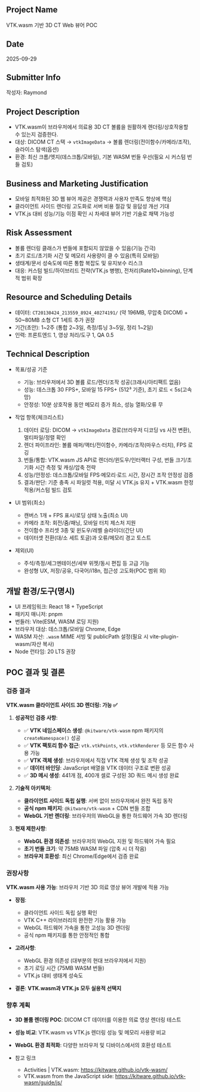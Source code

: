 ## Project Name

VTK.wasm 기반 3D CT Web 뷰어 POC

## Date

2025-09-29

## Submitter Info

작성자: Raymond

## Project Description

- VTK.wasm이 브라우저에서 의료용 3D CT 볼륨을 원활하게 렌더링/상호작용할 수 있는지 검증한다.
- 대상: DICOM CT 스택 → `vtkImageData` → 볼륨 렌더링(전이함수/카메라/조작), 슬라이스 탐색(옵션)
- 환경: 최신 크롬/엣지(데스크톱/모바일), 기본 WASM 번들 우선(필요 시 커스텀 번들 검토)

## Business and Marketing Justification

- 모바일 최적화된 3D 웹 뷰어 제공은 경쟁력과 사용자 만족도 향상에 핵심
- 클라이언트 사이드 렌더링 고도화로 서버 비용 절감 및 응답성 개선 기대
- VTK.js 대비 성능/기능 이점 확인 시 차세대 뷰어 기반 기술로 채택 가능성

## Risk Assessment

- 볼륨 렌더링 클래스가 번들에 포함되지 않았을 수 있음(기능 간극)
- 초기 로드/초기화 시간 및 메모리 사용량이 클 수 있음(특히 모바일)
- 생태계/문서 성숙도에 따른 통합 복잡도 및 유지보수 리스크
- 대응: 커스텀 빌드/하이브리드 전략(VTK.js 병행), 전처리(Rate10+binning), 단계적 범위 확장

## Resource and Scheduling Details

- 데이터: `CT20130424_213559_8924_40274191/` (약 196MB, 무압축 DICOM) + 50~80MB 소형 CT 1세트 추가 권장
- 기간(초안): 1~2주 (통합 2~3일, 측정/튜닝 3~5일, 정리 1~2일)
- 인력: 프론트엔드 1, 영상 처리/도구 1, QA 0.5

## Technical Description

- 목표/성공 기준

  - 기능: 브라우저에서 3D 볼륨 로드/렌더/조작 성공(크래시/아티팩트 없음)
  - 성능: 데스크톱 30 FPS+, 모바일 15 FPS+ (512³ 기준), 초기 로드 < 5s(고속망)
  - 안정성: 10분 상호작용 동안 메모리 증가 최소, 성능 열화/오류 무

- 작업 항목(체크리스트)

  1. 데이터 로딩: DICOM → `vtkImageData` 경로(브라우저 디코딩 vs 사전 변환), 멀티파일/정렬 확인
  2. 렌더 파이프라인: 볼륨 매퍼/액터/전이함수, 카메라/조작(마우스·터치), FPS 로깅
  3. 번들/통합: VTK.wasm JS API로 렌더러/윈도우/인터랙터 구성, 번들 크기/초기화 시간 측정 및 캐싱/압축 전략
  4. 성능/안정성: 데스크톱/모바일 FPS·메모리·로드 시간, 장시간 조작 안정성 검증
  5. 결과/판단: 기준 충족 시 파일럿 적용, 미달 시 VTK.js 유지 + VTK.wasm 한정 적용/커스텀 빌드 검토

- UI 범위(최소)

  - 캔버스 1개 + FPS 표시/로딩 상태 노출(최소 UI)
  - 카메라 조작: 회전/줌/패닝, 모바일 터치 제스처 지원
  - 전이함수 프리셋 3종 및 윈도우/레벨 슬라이더(간단 UI)
  - 데이터셋 전환(대/소 세트 토글)과 오류/메모리 경고 토스트

- 제외(UI)

  - 주석/측정/세그멘테이션/세부 위젯/동시 편집 등 고급 기능
  - 완성형 UX, 저장/공유, 다국어/i18n, 접근성 고도화(POC 범위 외)

## 개발 환경/도구(명시)

- UI 프레임워크: React 18 + TypeScript
- 패키지 매니저: pnpm
- 번들러: Vite(ESM, WASM 로딩 지원)
- 브라우저 대상: 데스크톱/모바일 Chrome, Edge
- WASM 자산: `.wasm` MIME 서빙 및 publicPath 설정(필요 시 vite-plugin-wasm/자산 복사)
- Node 런타임: 20 LTS 권장

## POC 결과 및 결론

### 검증 결과

**VTK.wasm 클라이언트 사이드 3D 렌더링: 가능 ✅**

1. **성공적인 검증 사항**:

   - ✅ **VTK 네임스페이스 생성**: `@kitware/vtk-wasm` npm 패키지의 `createNamespace()` 성공
   - ✅ **VTK 팩토리 함수 접근**: `vtk.vtkPoints`, `vtk.vtkRenderer` 등 모든 함수 사용 가능
   - ✅ **VTK 객체 생성**: 브라우저에서 직접 VTK 객체 생성 및 조작 성공
   - ✅ **데이터 바인딩**: JavaScript 배열을 VTK 데이터 구조로 변환 성공
   - ✅ **3D 메시 생성**: 441개 점, 400개 셀로 구성된 3D 쿼드 메시 생성 완료

2. **기술적 아키텍처**:

   - **클라이언트 사이드 독립 실행**: 서버 없이 브라우저에서 완전 독립 동작
   - **공식 npm 패키지**: `@kitware/vtk-wasm` + CDN 번들 조합
   - **WebGL 기반 렌더링**: 브라우저의 WebGL을 통한 하드웨어 가속 3D 렌더링

3. **현재 제한사항**:
   - **WebGL 환경 의존성**: 브라우저의 WebGL 지원 및 하드웨어 가속 필요
   - **초기 번들 크기**: 약 75MB WASM 파일 (압축 시 더 작음)
   - **브라우저 호환성**: 최신 Chrome/Edge에서 검증 완료

### 권장사항

**VTK.wasm 사용 가능**: 브라우저 기반 3D 의료 영상 뷰어 개발에 적용 가능

- **장점**:

  - 클라이언트 사이드 독립 실행 확인
  - VTK C++ 라이브러리의 완전한 기능 활용 가능
  - WebGL 하드웨어 가속을 통한 고성능 3D 렌더링
  - 공식 npm 패키지를 통한 안정적인 통합

- **고려사항**:

  - WebGL 환경 의존성 (대부분의 현대 브라우저에서 지원)
  - 초기 로딩 시간 (75MB WASM 번들)
  - VTK.js 대비 생태계 성숙도

- **결론**: **VTK.wasm과 VTK.js 모두 실용적 선택지**

### 향후 계획

- **3D 볼륨 렌더링 POC**: DICOM CT 데이터를 이용한 의료 영상 렌더링 테스트
- **성능 비교**: VTK.wasm vs VTK.js 렌더링 성능 및 메모리 사용량 비교
- **WebGL 환경 최적화**: 다양한 브라우저 및 디바이스에서의 호환성 테스트

- 참고 링크
  - Activities | VTK.wasm: https://kitware.github.io/vtk-wasm/
  - VTK.wasm from the JavaScript side: https://kitware.github.io/vtk-wasm/guide/js/
